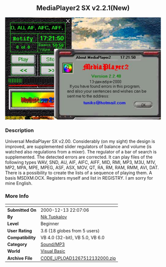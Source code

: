 ﻿<div align="center">

## MediaPlayer2 SX v2\.2\.1\(New\)

<img src="PIC2000121402403160.jpg">
</div>

### Description

Universal MediaPlayer SX v2.00. Considerably (on my sight) the design is improved, are supplemented slider regulators of balance and volume (is watched also regulations from a mixer). The regulator of a bar of search is supplemented. The detected errors are corrected. It can play files of the following types WAV, SND, AU, AIF, AIFC, AIFF, MID, RMI, MP3, M3U, M1V, MP2, MPA, MPE, MPEG, ASF, ASX, MOV, QT, RA, RM, RAM, RMM, AVI, DAT. There is a possibility to create the lists of a sequence of playing them. A basis MSDXM.OCX. Registers myself and list in REGISTRY. I am sorry for mine English.
 
### More Info
 


<span>             |<span>
---                |---
**Submitted On**   |2000-12-13 22:07:06
**By**             |[Nik Tupkalov](https://github.com/Planet-Source-Code/PSCIndex/blob/master/ByAuthor/nik-tupkalov.md)
**Level**          |Beginner
**User Rating**    |3.6 (18 globes from 5 users)
**Compatibility**  |VB 4\.0 \(32\-bit\), VB 5\.0, VB 6\.0
**Category**       |[Sound/MP3](https://github.com/Planet-Source-Code/PSCIndex/blob/master/ByCategory/sound-mp3__1-45.md)
**World**          |[Visual Basic](https://github.com/Planet-Source-Code/PSCIndex/blob/master/ByWorld/visual-basic.md)
**Archive File**   |[CODE\_UPLOAD1267512132000\.zip](https://github.com/Planet-Source-Code/nik-tupkalov-mediaplayer2-sx-v2-2-1-new__1-13350/archive/master.zip)








